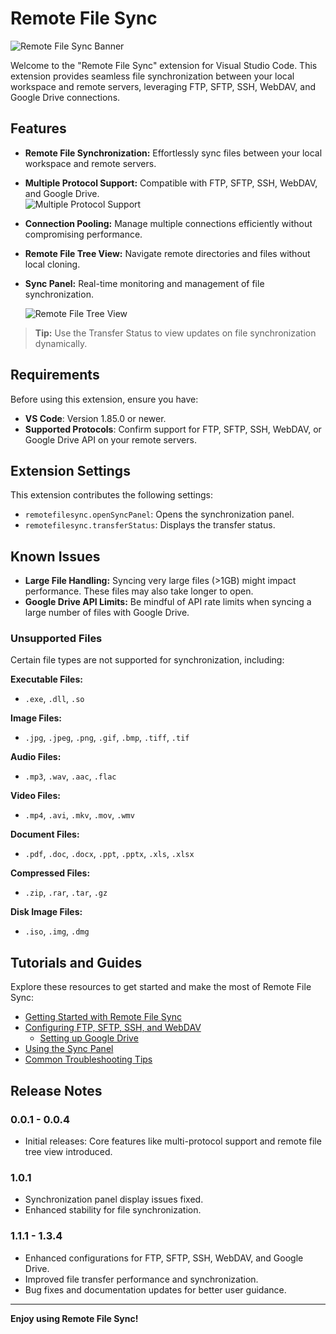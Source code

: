 # Remote File Sync

![Remote File Sync Banner](https://katorymnd.com/tqc_images/vscode-remote-file-sync-screen-shot.png)

Welcome to the "Remote File Sync" extension for Visual Studio Code. This extension provides seamless file synchronization between your local workspace and remote servers, leveraging FTP, SFTP, SSH, WebDAV, and Google Drive connections.

## Features

- **Remote File Synchronization:** Effortlessly sync files between your local workspace and remote servers.
- **Multiple Protocol Support:** Compatible with FTP, SFTP, SSH, WebDAV, and Google Drive.  
  ![Multiple Protocol Support](https://katorymnd.com/tqc_images/remote_file_sync.gif)
- **Connection Pooling:** Manage multiple connections efficiently without compromising performance.
- **Remote File Tree View:** Navigate remote directories and files without local cloning.
- **Sync Panel:** Real-time monitoring and management of file synchronization.

  ![Remote File Tree View](https://katorymnd.com/tqc_images/vscode-remote-file-tree.png)

> **Tip:** Use the Transfer Status to view updates on file synchronization dynamically.

## Requirements

Before using this extension, ensure you have:

- **VS Code**: Version 1.85.0 or newer.
- **Supported Protocols**: Confirm support for FTP, SFTP, SSH, WebDAV, or Google Drive API on your remote servers.

## Extension Settings

This extension contributes the following settings:

- `remotefilesync.openSyncPanel`: Opens the synchronization panel.
- `remotefilesync.transferStatus`: Displays the transfer status.

## Known Issues

- **Large File Handling:** Syncing very large files (>1GB) might impact performance. These files may also take longer to open.
- **Google Drive API Limits:** Be mindful of API rate limits when syncing a large number of files with Google Drive.

### Unsupported Files

Certain file types are not supported for synchronization, including:

**Executable Files:**

- `.exe`, `.dll`, `.so`

**Image Files:**

- `.jpg`, `.jpeg`, `.png`, `.gif`, `.bmp`, `.tiff`, `.tif`

**Audio Files:**

- `.mp3`, `.wav`, `.aac`, `.flac`

**Video Files:**

- `.mp4`, `.avi`, `.mkv`, `.mov`, `.wmv`

**Document Files:**

- `.pdf`, `.doc`, `.docx`, `.ppt`, `.pptx`, `.xls`, `.xlsx`

**Compressed Files:**

- `.zip`, `.rar`, `.tar`, `.gz`

**Disk Image Files:**

- `.iso`, `.img`, `.dmg`

## Tutorials and Guides

Explore these resources to get started and make the most of Remote File Sync:

- [Getting Started with Remote File Sync](https://katorymnd.com/article/getting-started-with-remote-file-sync-installation-and-setup)
- [Configuring FTP, SFTP, SSH, and WebDAV](https://katorymnd.com/article/configuring-ftp-sftp-ssh-webdav-in-remote-file-sync)
  - [Setting up Google Drive](https://katorymnd.com/article/setting-up-google-drive-in-remote-file-sync-for-vs-code)
- [Using the Sync Panel](https://katorymnd.com/article/managing-remote-files-and-folders-in-vs-code-tree-view)
- [Common Troubleshooting Tips](https://katorymnd.com/article/common-troubleshooting-tips-for-remote-file-sync-for-vscode)

## Release Notes

### 0.0.1 - 0.0.4

- Initial releases: Core features like multi-protocol support and remote file tree view introduced.

### 1.0.1

- Synchronization panel display issues fixed.
- Enhanced stability for file synchronization.

### 1.1.1 - 1.3.4

- Enhanced configurations for FTP, SFTP, SSH, WebDAV, and Google Drive.
- Improved file transfer performance and synchronization.
- Bug fixes and documentation updates for better user guidance.

---

**Enjoy using Remote File Sync!**
